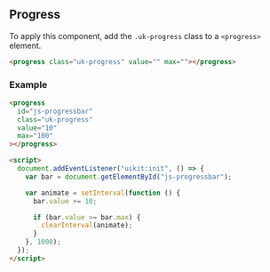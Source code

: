 ## Progress

To apply this component, add the `.uk-progress` class to a `<progress>` element.

```html
<progress class="uk-progress" value="" max=""></progress>
```

### Example

```html
<progress
  id="js-progressbar"
  class="uk-progress"
  value="10"
  max="100"
></progress>

<script>
  document.addEventListener("uikit:init", () => {
    var bar = document.getElementById("js-progressbar");

    var animate = setInterval(function () {
      bar.value += 10;

      if (bar.value >= bar.max) {
        clearInterval(animate);
      }
    }, 1000);
  });
</script>
```
